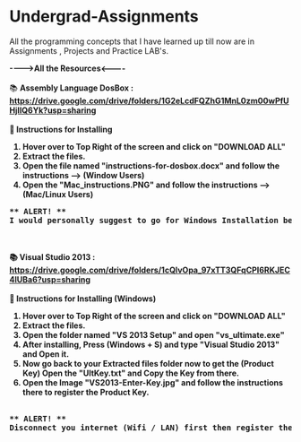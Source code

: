 # Undergrad-Assignments
All the programming concepts that I have learned up till now are in Assignments , Projects and Practice LAB's.

<b>---->All the Resources<----</b><br><br>
:books: <b>Assembly Language DosBox<b> : https://drive.google.com/drive/folders/1G2eLcdFQZhG1MnL0zm00wPfUHjIlQ6Yk?usp=sharing <br><br>
:pencil: <b>Instructions for Installing</b>
1. Hover over to <b>Top Right</b> of the screen and click on "DOWNLOAD ALL"
2. Extract the files.
3. Open the file named "instructions-for-dosbox.docx" and follow the instructions --> (Window Users)<br>
4. Open the "Mac_instructions.PNG" and follow the instructions --> (Mac/Linux Users)<br>
<pre>
** ALERT! **
I would personally suggest to go for Windows Installation because I have used it personally and works perfectly fine
</pre>
<br><br>
:books: <b>Visual Studio 2013<b> : https://drive.google.com/drive/folders/1cQlvOpa_97xTT3QFqCPI6RKJEC4lUBa6?usp=sharing <br><br>
:pencil: <b>Instructions for Installing (Windows)</b><br>
1. Hover over to <b>Top Right</b> of the screen and click on "DOWNLOAD ALL"
2. Extract the files.
3. Open the folder named "VS 2013 Setup" and open "vs_ultimate.exe"<br>
4. After installing, Press (Windows + S) and type "Visual Studio 2013" and Open it.<br>
5. Now go back to your Extracted files folder now to get the (Product Key) Open the "UltKey.txt" and Copy the Key from there.<br>
6. Open the Image "VS2013-Enter-Key.jpg" and follow the instructions there to register the Product Key.<br><br>
<pre>
** ALERT! **
Disconnect you internet (Wifi / LAN) first then register the key to avoid any errors/bugs, reconnect your internet after
</pre>
